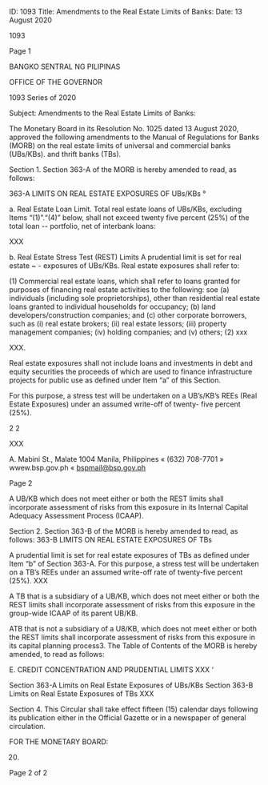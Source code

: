 ID: 1093
Title: Amendments to the Real Estate Limits of Banks:
Date: 13 August 2020

1093

Page 1

BANGKO SENTRAL NG PILIPINAS

OFFICE OF THE GOVERNOR

1093 Series of 2020

Subject: Amendments to the Real Estate Limits of Banks:

The Monetary Board in its Resolution No. 1025 dated 13 August 2020, approved the following amendments to the Manual of Regulations for Banks (MORB) on the real estate limits of universal and commercial banks (UBs/KBs). and thrift banks (TBs).

Section 1. Section 363-A of the MORB is hereby amended to read, as follows:

363-A LIMITS ON REAL ESTATE EXPOSURES OF UBs/KBs °

a. Real Estate Loan Limit. Total real estate loans of UBs/KBs, excluding Items “(1)”.“(4)” below, shall not exceed twenty five percent (25%) of the total loan -- portfolio, net of interbank loans:

XXX

b. Real Estate Stress Test (REST) Limits A prudential limit is set for real estate ~ - exposures of UBs/KBs. Real estate exposures shall refer to:

(1) Commercial real estate loans, which shall refer to loans granted for purposes of financing real estate activities to the following: soe (a) individuals (including sole proprietorships), other than residential real estate loans granted to individual households for occupancy; (b) land developers/construction companies; and (c) other corporate borrowers, such as (i) real estate brokers; (ii) real estate lessors; (iii) property management companies; (iv) holding companies; and (v) others; (2) xxx

XXX.

Real estate exposures shall not include loans and investments in debt and equity securities the proceeds of which are used to finance infrastructure projects for public use as defined under Item “a” of this Section.

For this purpose, a stress test will be undertaken on a UB’s/KB’s REEs (Real Estate Exposures) under an assumed write-off of twenty- five percent (25%).

2 2

XXX

A. Mabini St., Malate 1004 Manila, Philippines « (632) 708-7701 » wwew.bsp.gov.ph « bspmail@bsp.gov.ph

Page 2

A UB/KB which does not meet either or both the REST limits shall incorporate assessment of risks from this exposure in its Internal Capital Adequacy Assessment Process (ICAAP).

Section 2. Section 363-B of the MORB is hereby amended to read, as follows: 363-B LIMITS ON REAL ESTATE EXPOSURES OF TBs

A prudential limit is set for real estate exposures of TBs as defined under Item “b” of Section 363-A. For this purpose, a stress test will be undertaken on a TB’s REEs under an assumed write-off rate of twenty-five percent (25%). XXX

A TB that is a subsidiary of a UB/KB, which does not meet either or both the REST limits shall incorporate assessment of risks from this exposure in the group-wide ICAAP of its parent UB/KB.

ATB that is not a subsidiary of a U8/KB, which does not meet either or both the REST limits shall incorporate assessment of risks from this exposure in its capital planning process3. The Table of Contents of the MORB is hereby amended, to read as follows:

E. CREDIT CONCENTRATION AND PRUDENTIAL LIMITS XXX ‘

Section 363-A Limits on Real Estate Exposures of UBs/KBs Section 363-B Limits on Real Estate Exposures of TBs XXX

Section 4. This Circular shall take effect fifteen (15) calendar days following its publication either in the Official Gazette or in a newspaper of general circulation.

FOR THE MONETARY BOARD:

20.

Page 2 of 2